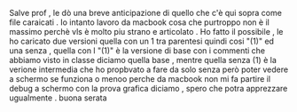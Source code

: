 Salve prof , le dò una breve anticipazione di quello che c'è qui sopra come file caraicati . Io intanto lavoro da macbook cosa che purtroppo non è il massimo perchè vls è molto piu strano e articolato . Ho fatto il possibile , le ho caricato due versioni quella con un 1 tra parentesi quindi cosi 
"(1)" ed una senza , quella con l "(1)" è la versione di base con i commenti che abbiamo visto in classe diciamo quella base ,  mentre quella senza (1) è la verione intermedia che ho propbvato a fare da solo senza però poter vedere a schermo se funziona o menoo perche da macbook non mi fa partire il debug a schermo con la prova grafica diciamo , spero che potra apprezzare ugualmente . buona serata 
